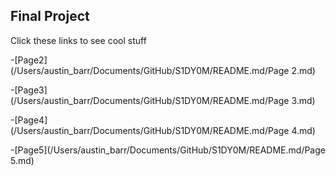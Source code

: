 ## Final Project
Click these links to see cool stuff


-[Page2](/Users/austin_barr/Documents/GitHub/S1DY0M/README.md/Page 2.md)

-[Page3](/Users/austin_barr/Documents/GitHub/S1DY0M/README.md/Page 3.md)

-[Page4](/Users/austin_barr/Documents/GitHub/S1DY0M/README.md/Page 4.md)

-[Page5](/Users/austin_barr/Documents/GitHub/S1DY0M/README.md/Page 5.md)
